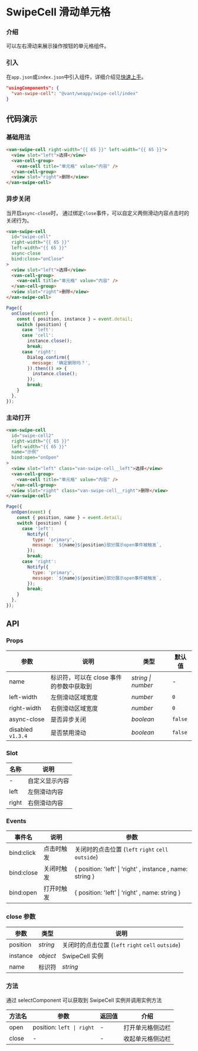 # SwipeCell 滑动单元格

### 介绍

可以左右滑动来展示操作按钮的单元格组件。

### 引入

在`app.json`或`index.json`中引入组件，详细介绍见[快速上手](#/quickstart#yin-ru-zu-jian)。

```json
"usingComponents": {
  "van-swipe-cell": "@vant/weapp/swipe-cell/index"
}
```

## 代码演示

### 基础用法

```html
<van-swipe-cell right-width="{{ 65 }}" left-width="{{ 65 }}">
  <view slot="left">选择</view>
  <van-cell-group>
    <van-cell title="单元格" value="内容" />
  </van-cell-group>
  <view slot="right">删除</view>
</van-swipe-cell>
```

### 异步关闭

当开启`async-close`时， 通过绑定`close`事件，可以自定义两侧滑动内容点击时的关闭行为。

```html
<van-swipe-cell
  id="swipe-cell"
  right-width="{{ 65 }}"
  left-width="{{ 65 }}"
  async-close
  bind:close="onClose"
>
  <view slot="left">选择</view>
  <van-cell-group>
    <van-cell title="单元格" value="内容" />
  </van-cell-group>
  <view slot="right">删除</view>
</van-swipe-cell>
```

```js
Page({
  onClose(event) {
    const { position, instance } = event.detail;
    switch (position) {
      case 'left':
      case 'cell':
        instance.close();
        break;
      case 'right':
        Dialog.confirm({
          message: '确定删除吗？',
        }).then(() => {
          instance.close();
        });
        break;
    }
  },
});
```

### 主动打开

```html
<van-swipe-cell
  id="swipe-cell2"
  right-width="{{ 65 }}"
  left-width="{{ 65 }}"
  name="示例"
  bind:open="onOpen"
>
  <view slot="left" class="van-swipe-cell__left">选择</view>
  <van-cell-group>
    <van-cell title="单元格" value="内容" />
  </van-cell-group>
  <view slot="right" class="van-swipe-cell__right">删除</view>
</van-swipe-cell>
```

```js
Page({
  onOpen(event) {
    const { position, name } = event.detail;
    switch (position) {
      case 'left':
        Notify({
          type: 'primary',
          message: `${name}${position}部分展示open事件被触发`,
        });
        break;
      case 'right':
        Notify({
          type: 'primary',
          message: `${name}${position}部分展示open事件被触发`,
        });
        break;
    }
  },
});
```

## API

### Props

| 参数 | 说明 | 类型 | 默认值 |
| --- | --- | --- | --- |
| name | 标识符，可以在 close 事件的参数中获取到 | _string \| number_ | - |
| left-width | 左侧滑动区域宽度 | _number_ | `0` |
| right-width | 右侧滑动区域宽度 | _number_ | `0` |
| async-close | 是否异步关闭 | _boolean_ | `false` |
| disabled `v1.3.4` | 是否禁用滑动 | _boolean_ | `false` |

### Slot

| 名称  | 说明           |
| ----- | -------------- |
| -     | 自定义显示内容 |
| left  | 左侧滑动内容   |
| right | 右侧滑动内容   |

### Events

| 事件名 | 说明 | 参数 |
| --- | --- | --- |
| bind:click | 点击时触发 | 关闭时的点击位置 (`left` `right` `cell` `outside`) |
| bind:close | 关闭时触发 | { position: 'left' \| 'right' , instance , name: string } |
| bind:open | 打开时触发 | { position: 'left' \| 'right' , name: string } |

### close 参数

| 参数     | 类型     | 说明                                               |
| -------- | -------- | -------------------------------------------------- |
| position | _string_ | 关闭时的点击位置 (`left` `right` `cell` `outside`) |
| instance | _object_ | SwipeCell 实例                                     |
| name     | 标识符   | _string_                                           |

### 方法

通过 selectComponent 可以获取到 SwipeCell 实例并调用实例方法

| 方法名 | 参数                      | 返回值 | 介绍             |
| ------ | ------------------------- | ------ | ---------------- |
| open   | position: `left \| right` | -      | 打开单元格侧边栏 |
| close  | -                         | -      | 收起单元格侧边栏 |
